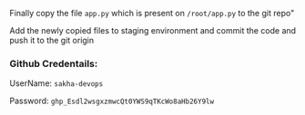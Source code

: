 Finally copy the file `app.py` which is present on `/root/app.py` to the git repo"

Add the newly copied files to staging environment and commit the code and push it to the git origin

### Github Credentails:

UserName: `sakha-devops`

Password: `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`

